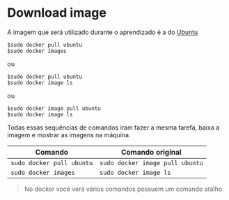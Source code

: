 # Download image
A imagem que será utilizado durante o aprendizado é a do [Ubuntu](https://hub.docker.com/_/ubuntu)  

```shell
$sudo docker pull ubuntu
$sudo docker images
```

ou

```shell
$sudo docker pull ubuntu
$sudo docker image ls
```

ou

```shell
$sudo docker image pull ubuntu
$sudo docker image ls
```

Todas essas sequências de comandos iram fazer a mesma tarefa, baixa a imagem e mostrar as imagens na máquina.  

| Comando                   | Comando original                |
| ------------------------- | ------------------------------- |
| `sudo docker pull ubuntu` | `sudo docker image pull ubuntu` |
| `sudo docker images`      | `sudo docker image ls`          |

> No docker você verá vários comandos possuem um comando atalho